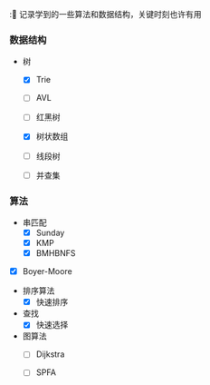 ::blue_book: 记录学到的一些算法和数据结构，关键时刻也许有用

### 数据结构

* 树
  * [x] Trie
  * [ ] AVL
  * [ ] 红黑树
  * [x] 树状数组
  * [ ] 线段树
  
  * [ ] 并查集

### 算法

* 串匹配
  * [x] Sunday
  * [x] KMP
  * [x] BMHBNFS
* [x] Boyer-Moore
  
* 排序算法
  * [x] 快速排序

* 查找
  * [x] 快速选择

* 图算法
  * [ ] Dijkstra
  * [ ] SPFA

